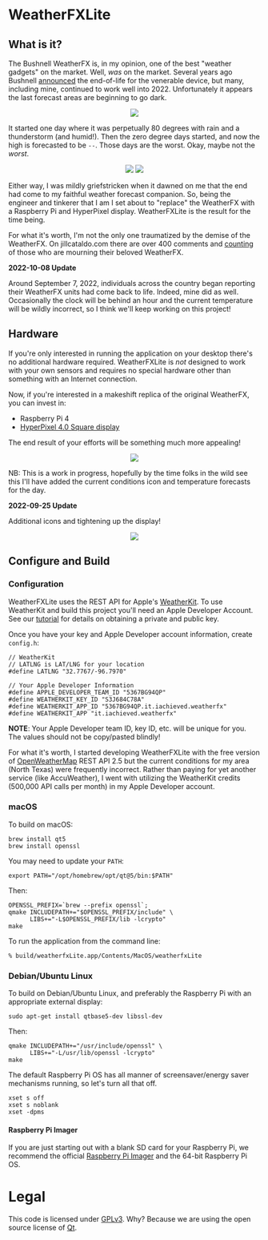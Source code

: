 # WeatherFXLite

## What is it?

The Bushnell WeatherFX is, in my opinion, one of the best "weather gadgets" on the market.  Well, _was_ on the market.  Several years ago Bushnell [announced](https://www.bushnell.com/bu-weatherfx-replacement.html) the end-of-life for the venerable device, but many, including mine, continued to work well into 2022.  Unfortunately it appears the last forecast areas are beginning to go dark.

<div align="center">
<img src="docs/byeWeatherFX.png">
</div>

It started one day where it was perpetually 80 degrees with rain and a thunderstorm (and humid!).  Then the zero degree days started, and now the high is forecasted to be `--`.  Those days are the worst. Okay, maybe not the _worst_.

<div align="center">
<img src="docs/theWorst.png">
<img src="docs/theWorstHeat.png">
</div>

Either way, I was mildly griefstricken when it dawned on me that the end had come to my faithful weather forecast companion.  So, being the engineer and tinkerer that I am I set about to "replace" the WeatherFX with a Raspberry Pi and HyperPixel display.  WeatherFXLite is the result for the time being.

For what it's worth, I'm not the only one traumatized by the demise of the WeatherFX.  On jillcataldo.com there are over 400 comments and [counting](https://jillcataldo.com/happy-new-year-is-your-weather-center-discontinuing-itself/) of those who are mourning their beloved WeatherFX.

**2022-10-08 Update**

Around September 7, 2022, individuals across the country began reporting their WeatherFX units had come back to life.  Indeed, mine did as well.  Occasionally the clock will be behind an hour and the current temperature will be wildly incorrect, so I think we'll keep working on this project!


## Hardware

If you're only interested in running the application on your desktop there's no additional hardware required.  WeatherFXLite is _not_ designed to work with your own sensors and requires no special hardware other than something with an Internet connection.

Now, if you're interested in a makeshift replica of the original WeatherFX, you can invest in:

* Raspberry Pi 4
* [HyperPixel 4.0 Square display](https://shop.pimoroni.com/products/hyperpixel-4-square?variant=30138251444307)

The end result of your efforts will be something much more appealing!

<div align="center">
<img src="docs/weatherfxlite.jpeg">
</div>

NB:  This is a work in progress, hopefully by the time folks in the wild see this I'll have added the current conditions icon and temperature forecasts for the day.

**2022-09-25 Update**

Additional icons and tightening up the display!

<div align="center">
<img src="docs/weatherfxlite2.jpg">
</div>

## Configure and Build
### Configuration

WeatherFXLite uses the REST API for Apple's [WeatherKit](https://developer.apple.com/weatherkit/).  To use WeatherKit and build this project you'll need an Apple Developer Account.  See our [tutorial](https://dev.iachieved.it/iachievedit/weatherkit-rest-api/) for details on obtaining a private and public key.

Once you have your key and Apple Developer account information, create `config.h`:

```
// WeatherKit
// LATLNG is LAT/LNG for your location
#define LATLNG "32.7767/-96.7970"

// Your Apple Developer Information
#define APPLE_DEVELOPER_TEAM_ID "5367BG94QP"
#define WEATHERKIT_KEY_ID "S3J684C78A"
#define WEATHERKIT_APP_ID "5367BG94QP.it.iachieved.weatherfx"
#define WEATHERKIT_APP "it.iachieved.weatherfx"
```

**NOTE**:  Your Apple Developer team ID, key ID, etc. will be unique for you.  The values should not be copy/pasted blindly!

For what it's worth,  I started developing WeatherFXLite with the free version of [OpenWeatherMap](https://openweathermap.org/api) REST API 2.5 but the current conditions for my area (North Texas) were frequently incorrect.  Rather than paying for yet another service (like AccuWeather), I went with utilizing the WeatherKit credits (500,000 API calls per month) in my Apple Developer account.

### macOS

To build on macOS:

```
brew install qt5
brew install openssl
```

You may need to update your `PATH`:

```
export PATH="/opt/homebrew/opt/qt@5/bin:$PATH"
```

Then:

```
OPENSSL_PREFIX=`brew --prefix openssl`;
qmake INCLUDEPATH+="$OPENSSL_PREFIX/include" \
      LIBS+="-L$OPENSSL_PREFIX/lib -lcrypto"
make
```

To run the application from the command line:

```
% build/weatherfxLite.app/Contents/MacOS/weatherfxLite
```

### Debian/Ubuntu Linux

To build on Debian/Ubuntu Linux, and preferably the Raspberry Pi with an appropriate external display:

```
sudo apt-get install qtbase5-dev libssl-dev
```

Then:

```
qmake INCLUDEPATH+="/usr/include/openssl" \
      LIBS+="-L/usr/lib/openssl -lcrypto"
make
```

The default Raspberry Pi OS has all manner of screensaver/energy saver mechanisms running, so let's turn all that off.

```
xset s off
xset s noblank
xset -dpms
```

#### Raspberry Pi Imager

If you are just starting out with a blank SD card for your Raspberry Pi, we recommend the official [Raspberry Pi Imager](https://www.raspberrypi.com/software/) and the 64-bit Raspberry Pi OS.

# Legal

This code is licensed under [GPLv3](https://www.gnu.org/licenses/gpl-3.0.en.html).  Why?  Because we are using the open source license of [Qt](https://www.qt.io/licensing/).